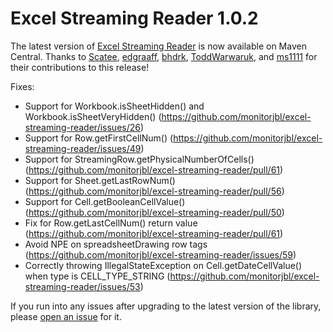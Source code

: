 # Excel Streaming Reader 1.0.2

The latest version of [Excel Streaming Reader](https://github.com/monitorjbl/excel-streaming-reader) is now available on Maven Central. Thanks to [Scatee](https://github.com/Scatee), [edgraaff](https://github.com/edgraaff), [bhdrk](https://github.com/bhdrk), [ToddWarwaruk](https://github.com/ToddWarwaruk), and [ms1111](https://github.com/ms1111) for their contributions to this release!

Fixes:

* Support for Workbook.isSheetHidden() and Workbook.isSheetVeryHidden() (https://github.com/monitorjbl/excel-streaming-reader/issues/26)
* Support for Row.getFirstCellNum() (https://github.com/monitorjbl/excel-streaming-reader/issues/49)
* Support for StreamingRow.getPhysicalNumberOfCells() (https://github.com/monitorjbl/excel-streaming-reader/pull/61)
* Support for Sheet.getLastRowNum() (https://github.com/monitorjbl/excel-streaming-reader/pull/56)
* Support for Cell.getBooleanCellValue() (https://github.com/monitorjbl/excel-streaming-reader/pull/50)
* Fix for Row.getLastCellNum() return value (https://github.com/monitorjbl/excel-streaming-reader/pull/61)
* Avoid NPE on spreadsheetDrawing row tags (https://github.com/monitorjbl/excel-streaming-reader/issues/59)
* Correctly throwing IllegalStateException on Cell.getDateCellValue() when type is CELL_TYPE_STRING (https://github.com/monitorjbl/excel-streaming-reader/issues/53)

If you run into any issues after upgrading to the latest version of the library, please [open an issue](https://github.com/monitorjbl/excel-streaming-reader/issues) for it.
